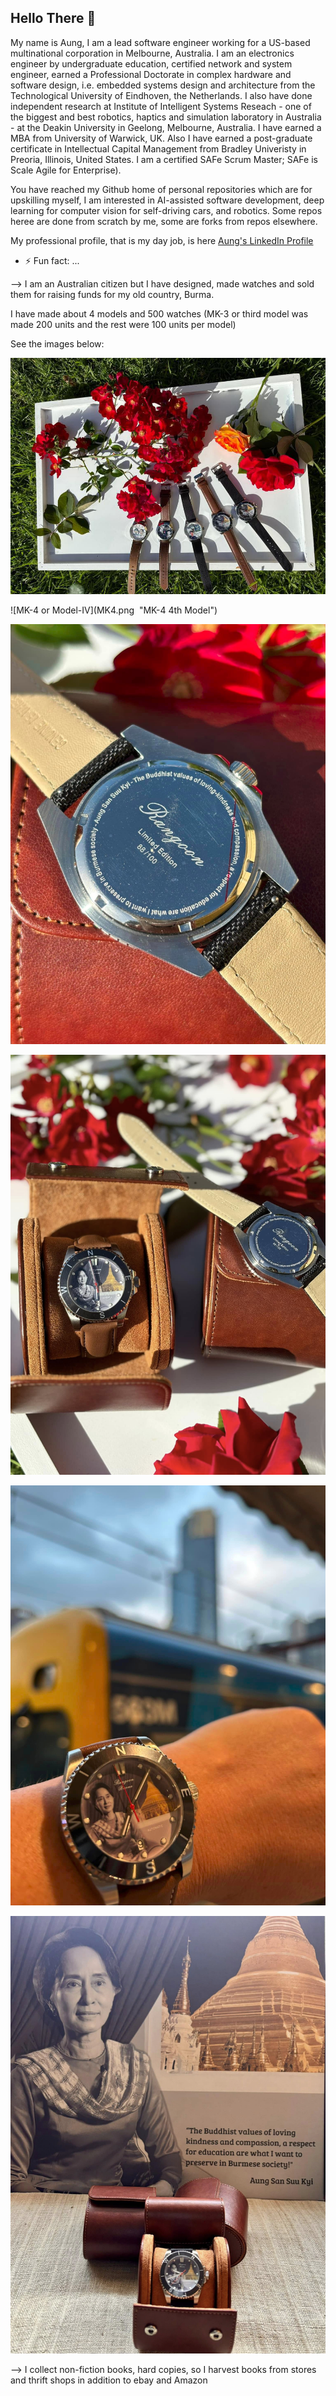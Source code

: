 ## Hello There 👋

My name is Aung, I am a lead software engineer working for a US-based multinational corporation in Melbourne, Australia. I am an electronics engineer by undergraduate education, certified network and system engineer, earned a Professional Doctorate in complex hardware and software design, i.e. embedded systems design and architecture from the Technological University of Eindhoven, the Netherlands. I also have done independent research at Institute of Intelligent Systems Reseach - one of the biggest and best robotics, haptics and simulation laboratory in Australia - at the Deakin University in Geelong, Melbourne, Australia. I have earned a MBA from University of Warwick, UK. Also I have earned a post-graduate certificate in Intellectual Capital Management from Bradley Univeristy in Preoria, Illinois, United States. I am a certified SAFe Scrum Master; SAFe is Scale Agile for Enterprise).

You have reached my Github home of personal repositories which are for upskilling myself, I am interested in AI-assisted
software development, deep learning for computer vision for self-driving cars, and robotics. Some repos heree are done from
scratch by me, some are forks from repos elsewhere.



My professional profile, that is my day job, is here [Aung's LinkedIn Profile](https://www.linkedin.com/in/aungkyawsoe/)



* ⚡ Fun fact: ...



--> I am an Australian citizen but I have designed, made watches and sold them for raising funds for my old country, Burma.

I have made about 4 models and 500 watches (MK-3 or third model was made 200 units and the rest were 100 units per model)

See the images below:





![All Watches Models](Watches.png "All Watches Models")



![MK-4 or Model-IV](MK4.png  "MK-4 4th Model")



![MK-4 caseback](Back.png "Case back")



![MK-4 front and caseback](Front.png "Both Dial and Case back")



![MK-4 in Melbourne](Flinders.png "Flinders Station Melbourne Australia")



![Leader of Burma who was deposed in 2021 coup](Suu.png "Aung San Suu Kyi")



--> I collect non-fiction books, hard copies, so I harvest books from stores and thrift shops in addition to ebay and Amazon

